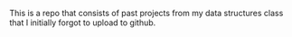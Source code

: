 This is a repo that consists of past projects from my data structures class that I initially forgot to upload to github. 

